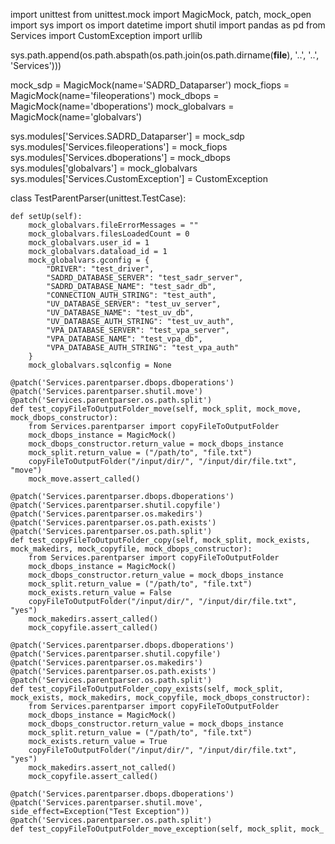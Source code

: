 import unittest
from unittest.mock import MagicMock, patch, mock_open
import sys
import os
import datetime
import shutil
import pandas as pd
from Services import CustomException
import urllib

sys.path.append(os.path.abspath(os.path.join(os.path.dirname(__file__), '..', '..', 'Services')))

mock_sdp = MagicMock(name='SADRD_Dataparser')
mock_fiops = MagicMock(name='fileoperations')
mock_dbops = MagicMock(name='dboperations')
mock_globalvars = MagicMock(name='globalvars')

sys.modules['Services.SADRD_Dataparser'] = mock_sdp
sys.modules['Services.fileoperations'] = mock_fiops
sys.modules['Services.dboperations'] = mock_dbops
sys.modules['globalvars'] = mock_globalvars
sys.modules['Services.CustomException'] = CustomException

class TestParentParser(unittest.TestCase):

    def setUp(self):
        mock_globalvars.fileErrorMessages = ""
        mock_globalvars.filesLoadedCount = 0
        mock_globalvars.user_id = 1
        mock_globalvars.dataload_id = 1
        mock_globalvars.gconfig = {
            "DRIVER": "test_driver",
            "SADRD_DATABASE_SERVER": "test_sadr_server",
            "SADRD_DATABASE_NAME": "test_sadr_db",
            "CONNECTION_AUTH_STRING": "test_auth",
            "UV_DATABASE_SERVER": "test_uv_server",
            "UV_DATABASE_NAME": "test_uv_db",
            "UV_DATABASE_AUTH_STRING": "test_uv_auth",
            "VPA_DATABASE_SERVER": "test_vpa_server",
            "VPA_DATABASE_NAME": "test_vpa_db",
            "VPA_DATABASE_AUTH_STRING": "test_vpa_auth"
        }
        mock_globalvars.sqlconfig = None

    @patch('Services.parentparser.dbops.dboperations')
    @patch('Services.parentparser.shutil.move')
    @patch('Services.parentparser.os.path.split')
    def test_copyFileToOutputFolder_move(self, mock_split, mock_move, mock_dbops_constructor):
        from Services.parentparser import copyFileToOutputFolder
        mock_dbops_instance = MagicMock()
        mock_dbops_constructor.return_value = mock_dbops_instance
        mock_split.return_value = ("/path/to", "file.txt")
        copyFileToOutputFolder("/input/dir/", "/input/dir/file.txt", "move")
        mock_move.assert_called()

    @patch('Services.parentparser.dbops.dboperations')
    @patch('Services.parentparser.shutil.copyfile')
    @patch('Services.parentparser.os.makedirs')
    @patch('Services.parentparser.os.path.exists')
    @patch('Services.parentparser.os.path.split')
    def test_copyFileToOutputFolder_copy(self, mock_split, mock_exists, mock_makedirs, mock_copyfile, mock_dbops_constructor):
        from Services.parentparser import copyFileToOutputFolder
        mock_dbops_instance = MagicMock()
        mock_dbops_constructor.return_value = mock_dbops_instance
        mock_split.return_value = ("/path/to", "file.txt")
        mock_exists.return_value = False
        copyFileToOutputFolder("/input/dir/", "/input/dir/file.txt", "yes")
        mock_makedirs.assert_called()
        mock_copyfile.assert_called()

    @patch('Services.parentparser.dbops.dboperations')
    @patch('Services.parentparser.shutil.copyfile')
    @patch('Services.parentparser.os.makedirs')
    @patch('Services.parentparser.os.path.exists')
    @patch('Services.parentparser.os.path.split')
    def test_copyFileToOutputFolder_copy_exists(self, mock_split, mock_exists, mock_makedirs, mock_copyfile, mock_dbops_constructor):
        from Services.parentparser import copyFileToOutputFolder
        mock_dbops_instance = MagicMock()
        mock_dbops_constructor.return_value = mock_dbops_instance
        mock_split.return_value = ("/path/to", "file.txt")
        mock_exists.return_value = True
        copyFileToOutputFolder("/input/dir/", "/input/dir/file.txt", "yes")
        mock_makedirs.assert_not_called()
        mock_copyfile.assert_called()

    @patch('Services.parentparser.dbops.dboperations')
    @patch('Services.parentparser.shutil.move', side_effect=Exception("Test Exception"))
    @patch('Services.parentparser.os.path.split')
    def test_copyFileToOutputFolder_move_exception(self, mock_split, mock_
